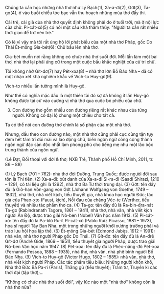 Chúng ta cần học những nhà thơ như Lý Bạch(1), Xa-a-đi(2), Gớt(3), Ta-go(4), ở vào buổi chiều tóc bạc vẫn thu hoạch những mùa thơ đầy thi.

Cái trẻ, cái già của nhà thơ quyết định không phải do ở tuổi trời, mà ở nội lực của chữ. Pi-cát-xô(5) có nói một câu khá thâm thúy: "Người ta cần rất nhiều thời gian để trở nên trẻ."

Có lẽ vì vậy mà tôi rất ủng hộ lời phát biểu của một nhà thơ Pháp, gốc Do Thái Ét-mông Gia-bét(6): Chữ bầu lên nhà thơ.

Gia-bét muốn nói rằng không có chức nhà thơ suốt đời. Mỗi lần làm một bài thơ, nhà thơ lại phải ứng cử trong một cuộc bầu khắc nghiệt của cử tri chữ.

Tôi không nhớ Gít-đơ(7) hay Pét-xoa(8) – nhà thơ lớn Bồ Đào Nha – đã có một nhận xét khá nghiêm khắc về Vích-to Huy-gô(9):

Vích-to nhiều lần tưởng mình là Huy-gô.

Như thế có nghĩa mặc dầu là một thiên tài đó sợ đã không ít lần Huy-gô không được tái cử vào cương vị nhà thơ qua cuộc bỏ phiếu của chữ.

3. Con đường thơ gồm nhiều con đường riêng rất khác nhau của từng người. Không có đại lộ chung một chiều cho tất cả.

Ta có thể nói con đường thơ chính là số phận của một nhà thơ.

Nhưng, dầu theo con đường nào, một nhà thơ cũng phải cực cùng tận tụy đem hết tâm trí đùi mài và lao động chữ, biến ngôn ngữ công cộng thành ngôn ngữ đặc sản độc nhất làm phong phú cho tiếng mẹ như một lão bộc trung thành của ngôn ngữ.

(Lê Đạt, Đối thoại với đời & thơ; NXB Trẻ, Thành phố Hồ Chí Minh, 2011, tr. 86 – 88)

(1) Lý Bạch (701 – 762): nhà thơ đời Đường, Trung Quốc; được người đời sau tôn là Thi tiên.
(2) Xa-a-đi: bút danh của Xa-a-đi Si-ra-đi (Saadi Shirazi, 1210 – 1291, có tài liệu ghi là 1292), nhà thơ Ba Tư thời trung đại.
(3) Gớt: tên đầy đủ là Giô-han Vôn-gang von Gớt (Johann Wolfgang von Goethe, 1749 – 1832), nhà thơ, nhà viết kịch, tiểu thuyết gia, nhà khoa học người Đức; tác giả của Phao-xto (Faust, kịch), Nỗi đau của chàng Véc-te (Werther, tiểu thuyết) và nhiều tác phẩm thơ ca.
(4) Ta-go: tên đầy đủ là Ra-bin-đra-nát Ta-go (Rabindranath Tagore, 1861 – 1941), nhà thơ, nhà văn, nhà viết kịch người Ấn Độ, được trao giải Nô-ben (Nobel) Văn học năm 1913.
(5) Pi-cát-xô: tên đầy đủ là Pa-blô Ru-it Pi-cát-xô (Pablo Ruiz Picasso, 1881 – 1973), họa sĩ người Tây Ban Nha, một trong những người khởi xướng trường phái và trào lưu hội họa lập thể.
(6) Ét-mông Gia-bét (Edmond Jabès, 1912 – 1991): nhà văn, nhà thơ người Pháp gốc Do Thái.
(7) Gít-đơ: tên đầy đủ là An-đrê Gít-đơ (André Gide, 1869 – 1951), tiểu thuyết gia người Pháp, được trao giải Nô-ben Văn học năm 1947.
(8) Pét-xoa: tên đầy đủ là Phéc-năng-đô Pét-xoa (Fernando Pessoa, 1888 – 1935), nhà thơ, nhà văn, nhà phê bình người Bồ Đào Nha.
(9) Vích-to Huy-gô (Victor Hugo, 1802 – 1885): nhà văn, nhà thơ, nhà viết kịch người Pháp. Các tác phẩm tiêu biểu: Những người khốn khổ, Nhà thờ Đức Bà Pa-ri (Paris), Thằng gù (tiểu thuyết); Trầm tư, Truyền kì các thời đại (tập thơ);...

"Không có chức nhà thơ suốt đời", vậy lúc nào một "nhà thơ" không còn là nhà thơ nữa?